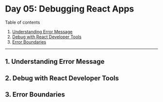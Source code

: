 # Day 05: Debugging React Apps

Table of contents

1. [Understanding Error Message](#1-understanding-error-message)
2. [Debug with React Developer Tools](2-debug-with-react-developer-tools)
3. [Error Boundaries](3-error-boundaries)

---

## 1. Understanding Error Message

## 2. Debug with React Developer Tools

## 3. Error Boundaries
